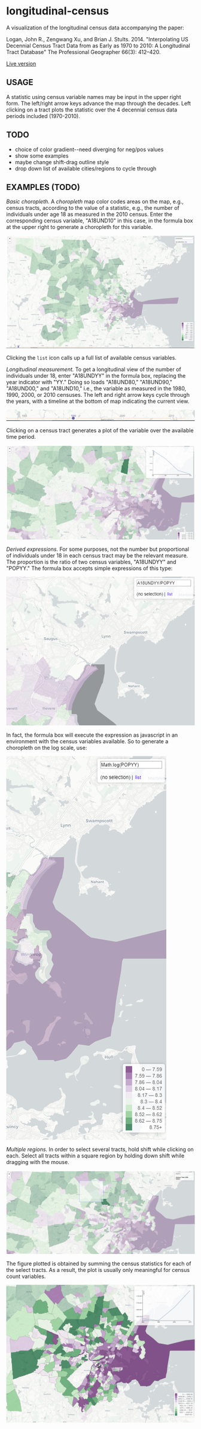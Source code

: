 # longitudinal-census

A visualization of the longitudinal census data accompanying the paper:

Logan, John R., Zengwang Xu, and Brian J. Stults. 2014. "Interpolating US Decennial Census Tract Data from as Early as 1970 to 2010: A Longitudinal Tract Database" The Professional Geographer 66(3): 412–420.

[Live version](https://htmlpreview.github.io/?https://github.com/haben-michael/longitudinal-census/blob/master/census.html)

## USAGE
A statistic using census variable names may be input in the upper right form. The left/right arrow keys advance the map through the decades. Left clicking on a tract plots the statistic over the 4 decennial census data periods included (1970-2010).

## TODO
  * choice of color gradient--need diverging for neg/pos values
  * show some examples
  * maybe change shift-drag outline style
  * drop down list of available cities/regions to cycle through

## EXAMPLES (TODO)
*Basic choropleth.* A *choropleth* map color codes areas on the map, e.g., census tracts, according to the value of a statistic, e.g., the number of individuals under age 18 as measured in the 2010 census. Enter the corresponding census variable, "A18UND10" in this case, in the formula box at the upper right to generate a choropleth for this variable.

![](./img/ex2.png)

Clicking the `list` icon calls up a full list of available census variables.

*Longitudinal measurement.* To get a longitudinal view of the number of individuals under 18, enter "A18UNDYY" in the formula box, replacing the year indicator with "YY." Doing so loads  "A18UND80," "A18UND90," "A18UND00," and "A18UND10," i.e., the variable as measured in the 1980, 1990, 2000, or 2010 censuses. The left and right arrow keys cycle through the years, with a timeline at the bottom of map indicating the current view.

![](./img/ex3.png)

Clicking on a census tract generates a plot of the variable over the available time period.

![](./img/ex4.png)

*Derived expressions.* For some purposes, not the number but proportional of individuals under 18 in each census tract may be the relevant measure. The proportion is the ratio of two census variables, "A18UNDYY" and "POPYY." The formula box accepts simple expressions of this type:

![](./img/ex5.png)

In fact, the formula box will execute the expression as javascript in an environment with the census variables available. So to generate a choropleth on the log scale, use:

![](./img/ex6.png)

*Multiple regions.* In order to select several tracts, hold shift while clicking on each. Select all tracts within a square region by holding down shift while dragging with the mouse.

![](./img/ex8.png)

The figure plotted is obtained by summing the census statistics for each of the select tracts. As a result, the plot is usually only meaningful for census count variables.

![](./img/ex7.png)

